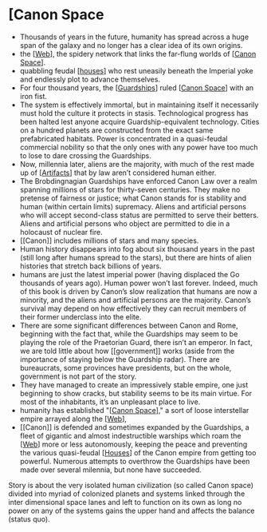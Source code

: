 # [Canon Space

- Thousands of years in the future, humanity has spread across a huge span of the galaxy and no longer has a clear idea of its own origins. 
- the [[Web]], the spidery network that links the far-flung worlds of [[Canon Space]]. 
- quabbling feudal [[houses]] who rest uneasily beneath the Imperial yoke and endlessly plot to advance themselves.
- For four thousand years, the [[Guardships]] ruled [[Canon Space]] with an iron fist.
- The system is effectively immortal, but in maintaining itself it necessarily must hold the culture it protects in stasis.  Technological progress has been halted lest anyone acquire Guardship-equivalent technology.  Cities on a hundred planets are constructed from the exact same prefabricated habitats.  Power is concentrated in a quasi-feudal commercial nobility so that the only ones with any power have too much to lose to dare crossing the Guardships.
- Now, millennia later, aliens are the majority, with much of the rest made up of [[Artifacts]] that by law aren’t considered human either. 
- The Brobdingnagian Guardships have enforced Canon Law over a realm spanning millions of stars for thirty-seven centuries. They make no pretense of fairness or justice; what Canon stands for is stability and human (within certain limits) supremacy. Aliens and artificial persons who will accept second-class status are permitted to serve their betters. Aliens and artificial persons who object are permitted to die in a holocaust of nuclear fire.
- [[Canon]] includes millions of stars and many species. 
- Human history disappears into fog about six thousand years in the past (still long after humans spread to the stars), but there are hints of alien histories that stretch back billions of years. 
-  humans are just the latest imperial power (having displaced the Go thousands of years ago). Human power won’t last forever. Indeed, much of this book is driven by Canon’s slow realization that humans are now a minority, and the aliens and artificial persons are the majority. Canon’s survival may depend on how effectively they can recruit members of their former underclass into the elite. 
-  There are some significant differences between Canon and Rome, beginning with the fact that, while the Guardships may seem to be playing the role of the Praetorian Guard, there isn’t an emperor. In fact, we are told little about how [[government]] works (aside from the importance of staying below the Guardship radar). There are bureaucrats, some provinces have presidents, but on the whole, government is not part of the story.
- They have managed to create an impressively stable empire, one just beginning to show cracks, but stability seems to be its main virtue. For most of the inhabitants, it’s an unpleasant place to live. 
-  humanity has established "[[Canon Space]]," a sort of loose interstellar empire arrayed along the [[Web]],
-   [[Canon]] is defended and sometimes expanded by the Guardships, a fleet of gigantic and almost indestructible warships which roam the [[Web]] more or less autonomously, keeping the peace and preventing the various quasi-feudal [[Houses]] of the Canon empire from getting too powerful. Numerous attempts to overthrow the Guardships have been made over several milennia, but none have succeeded.

Story is about the very isolated human civilization (so called Canon space) divided into myriad of colonized planets and systems linked through the inter dimensional space lanes and left to function on its own as long no power on any of the systems gains the upper hand and affects the balance (status quo).




[//begin]: # "Autogenerated link references for markdown compatibility"
[Web]: web.md "Web"
[Canon Space]: canon-space.md "[Canon Space"
[Houses]: houses.md "Houses"
[Guardships]: guardships.md "Guardships"
[Artifacts]: artifacts.md "Artifacts"
[//end]: # "Autogenerated link references"